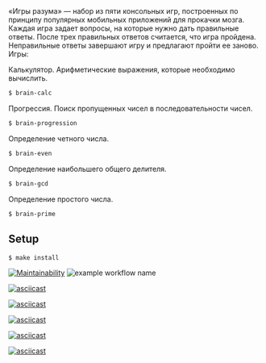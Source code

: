 ##

«Игры разума» — набор из пяти консольных игр, построенных по принципу популярных мобильных приложений для прокачки мозга. Каждая игра задает вопросы, на которые нужно дать правильные ответы. После трех правильных ответов считается, что игра пройдена. Неправильные ответы завершают игру и предлагают пройти ее заново. Игры:

Калькулятор. Арифметические выражения, которые необходимо вычислить.
```sh
$ brain-calc
```

Прогрессия. Поиск пропущенных чисел в последовательности чисел.
```sh
$ brain-progression
```
Определение четного числа.
```sh
$ brain-even
```
Определение наибольшего общего делителя.
```sh
$ brain-gcd
```
Определение простого числа.
```sh
$ brain-prime
```

##


## Setup

```sh
$ make install
```


[![Maintainability](https://api.codeclimate.com/v1/badges/19692ad716e84059a52e/maintainability)](https://codeclimate.com/github/Kamstrim/frontend-project-lvl1/maintainability)
![example workflow name](https://github.com/Kamstrim/frontend-project-lvl1/workflows/Node.js%20CI/badge.svg)

[![asciicast](https://asciinema.org/a/qRoKjI1Ij3haZrifF5ighZUXj.svg)](https://asciinema.org/a/qRoKjI1Ij3haZrifF5ighZUXj)

[![asciicast](https://asciinema.org/a/RZLMvHDjR95yK0BCKqVV6tBhD.svg)](https://asciinema.org/a/RZLMvHDjR95yK0BCKqVV6tBhD)

[![asciicast](https://asciinema.org/a/28AYhtWJcoHKS8uQg5sTVjed9.svg)](https://asciinema.org/a/28AYhtWJcoHKS8uQg5sTVjed9)

[![asciicast](https://asciinema.org/a/WD42bL13XwIqyBxBomRhYIwCI.svg)](https://asciinema.org/a/WD42bL13XwIqyBxBomRhYIwCI)

[![asciicast](https://asciinema.org/a/a5ESqAwYOiMlrbhsaVkANCyoK.svg)](https://asciinema.org/a/a5ESqAwYOiMlrbhsaVkANCyoK)
